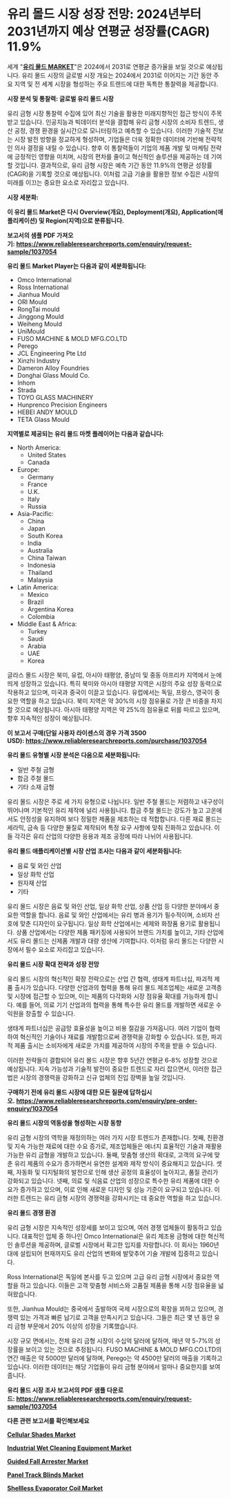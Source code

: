 <p><h1>유리 몰드 시장 성장 전망: 2024년부터 2031년까지 예상 연평균 성장률(CAGR) 11.9%</h1></p><p>세계 "<strong><a href="https://www.reliableresearchreports.com/glass-mold-r1037054?utm_campaign=106&utm_medium=8&utm_source=Github&utm_content=ia&utm_term=19122024&utm_id=glass-mold">유리 몰드 MARKET</a></strong>"은 2024에서 2031로 연평균 증가율을 보일 것으로 예상됩니다. 유리 몰드 시장의 글로벌 시장 개요는 2024에서 2031로 이어지는 기간 동안 주요 지역 및 전 세계 시장을 형성하는 주요 트렌드에 대한 독특한 통찰력을 제공합니다.</p>
<p><strong>시장 분석 및 통찰력: 글로벌 유리 몰드 시장</strong></p>
<p><p>유리 금형 시장 통찰력 수집에 있어 최신 기술을 활용한 미래지향적인 접근 방식이 주목받고 있습니다. 인공지능과 빅데이터 분석을 결합해 유리 금형 시장의 소비자 트렌드, 생산 공정, 경쟁 환경을 실시간으로 모니터링하고 예측할 수 있습니다. 이러한 기술적 진보는 시장 발전 방향을 정교하게 형성하며, 기업들은 더욱 정확한 데이터에 기반해 전략적인 의사 결정을 내릴 수 있습니다. 향후 이 통찰력들이 기업의 제품 개발 및 마케팅 전략에 긍정적인 영향을 미치며, 시장의 편차를 줄이고 혁신적인 솔루션을 제공하는 데 기여할 것입니다. 결과적으로, 유리 금형 시장은 예측 기간 동안 11.9%의 연평균 성장률(CAGR)을 기록할 것으로 예상됩니다. 이처럼 고급 기술을 활용한 정보 수집은 시장의 미래를 이끄는 중요한 요소로 자리잡고 있습니다.</p><a href="%7CAUTHORITHY_DOMAIN_URL%7C?utm_campaign=106&utm_medium=8&utm_source=Github&utm_content=ia&utm_term=19122024&utm_id=glass-mold"></a></p>
<p><strong>시장 세분화:</strong></p>
<p><strong>이 유리 몰드 Market은 다시 Overview(개요), Deployment(개요), Application(애플리케이션) 및 Region(지역)으로 분류됩니다.</strong></p>
<p><strong>보고서의 샘플 PDF 가져오기:&nbsp;<a href="https://www.reliableresearchreports.com/enquiry/request-sample/1037054?utm_campaign=106&utm_medium=8&utm_source=Github&utm_content=ia&utm_term=19122024&utm_id=glass-mold">https://www.reliableresearchreports.com/enquiry/request-sample/1037054</a></strong><strong></strong></p>
<p><strong>유리 몰드 Market Player는 다음과 같이 세분화됩니다:</strong></p>
<p><ul><li>Omco International</li><li>Ross International</li><li>Jianhua Mould</li><li>ORI Mould</li><li>RongTai mould</li><li>Jinggong Mould</li><li>Weiheng Mould</li><li>UniMould</li><li>FUSO MACHINE & MOLD MFG.CO.LTD</li><li>Perego</li><li>JCL Engineering Pte Ltd</li><li>Xinzhi Industry</li><li>Dameron Alloy Foundries</li><li>Donghai Glass Mould Co.</li><li>Inhom</li><li>Strada</li><li>TOYO GLASS MACHINERY</li><li>Hunprenco Precision Engineers</li><li>HEBEI ANDY MOULD</li><li>TETA Glass Mould</li></ul></p>
<p><strong>지역별로 제공되는 유리 몰드 마켓 플레이어는 다음과 같습니다:</strong></p>
<p><ul>
    <li>
        North America:
        <ul>
            <li>United States</li>
            <li>Canada</li>
        </ul>
    </li>
    <li>
        Europe:
        <ul>
            <li>Germany</li>
            <li>France</li>
            <li>U.K.</li>
            <li>Italy</li>
            <li>Russia</li>
        </ul>
    </li>
    <li>
        Asia-Pacific:
        <ul>
            <li>China</li>
            <li>Japan</li>
            <li>South Korea</li>
            <li>India</li>
            <li>Australia</li>
            <li>China Taiwan</li>
            <li>Indonesia</li>
            <li>Thailand</li>
            <li>Malaysia</li>
        </ul>
    </li>
    <li>
        Latin America:
        <ul>
            <li>Mexico</li>
            <li>Brazil</li>
            <li>Argentina Korea</li>
            <li>Colombia</li>
        </ul>
    </li>
    <li>
        Middle East & Africa:
        <ul>
            <li>Turkey</li>
            <li>Saudi</li>
            <li>Arabia</li>
            <li>UAE</li>
            <li>Korea</li>
        </ul>
    </li>
    </ul></p>
<p><p>글라스 몰드 시장은 북미, 유럽, 아시아 태평양, 중남미 및 중동 아프리카 지역에서 눈에 띄게 성장하고 있습니다. 특히 북미와 아시아 태평양 지역은 시장의 주요 성장 동력으로 작용하고 있으며, 미국과 중국이 이끌고 있습니다. 유럽에서는 독일, 프랑스, 영국이 중요한 역할을 하고 있습니다. 북미 지역은 약 30%의 시장 점유율로 가장 큰 비중을 차지할 것으로 예상됩니다. 아시아 태평양 지역은 약 25%의 점유율로 뒤를 따르고 있으며, 향후 지속적인 성장이 예상됩니다.</p></p>
<p><strong>이 보고서 구매(단일 사용자 라이센스의 경우 가격 3500 USD):&nbsp;<a href="https://www.reliableresearchreports.com/purchase/1037054?utm_campaign=106&utm_medium=8&utm_source=Github&utm_content=ia&utm_term=19122024&utm_id=glass-mold">https://www.reliableresearchreports.com/purchase/1037054</a></strong></p>
<p><strong>유리 몰드 유형별 시장 분석은 다음으로 세분화됩니다:</strong></p>
<p><ul><li>일반 주철 금형</li><li>합금 주철 몰드</li><li>기타 소재 금형</li></ul></p>
<p><p>유리 몰드 시장은 주로 세 가지 유형으로 나뉩니다. 일반 주철 몰드는 저렴하고 내구성이 뛰어나며 기본적인 유리 제작에 널리 사용됩니다. 합금 주철 몰드는 강도가 높고 고온에서도 안정성을 유지하여 보다 정밀한 제품을 제조하는 데 적합합니다. 다른 재료 몰드는 세라믹, 금속 등 다양한 물질로 제작되어 특정 요구 사항에 맞춰 진화하고 있습니다. 이들 각각은 유리 산업의 다양한 응용과 제조 공정에 따라 나뉘어 사용됩니다.</p></p>
<p><strong>유리 몰드 애플리케이션별 시장 산업 조사는 다음과 같이 세분화됩니다:</strong></p>
<p><ul><li>음료 및 와인 산업</li><li>일상 화학 산업</li><li>원자재 산업</li><li>기타</li></ul></p>
<p><p>유리 몰드 시장은 음료 및 와인 산업, 일상 화학 산업, 상품 산업 등 다양한 분야에서 중요한 역할을 합니다. 음료 및 와인 산업에서는 유리 병과 용기가 필수적이며, 소비자 선호에 맞춘 디자인이 요구됩니다. 일상 화학 산업에서는 세제와 화장품 용기로 활용됩니다. 상품 산업에서는 다양한 제품 패키징에 사용되어 브랜드 가치를 높이고, 기타 산업에서도 유리 몰드는 신제품 개발과 대량 생산에 기여합니다. 이처럼 유리 몰드는 다양한 시장에서 필수 요소로 자리잡고 있습니다.</p></p>
<p><strong>유리 몰드 시장 확대 전략과 성장 전망</strong></p>
<p><p>유리 몰드 시장의 혁신적인 확장 전략으로는 산업 간 협력, 생태계 파트너십, 파괴적 제품 출시가 있습니다. 다양한 산업과의 협력을 통해 유리 몰드 제조업체는 새로운 고객층 및 시장에 접근할 수 있으며, 이는 제품의 다각화와 시장 점유율 확대를 가능하게 합니다. 예를 들어, 의료 기기 산업과의 협력을 통해 특수한 유리 몰드를 개발하면 새로운 수익원을 창출할 수 있습니다.</p><p>생태계 파트너십은 공급망 효율성을 높이고 비용 절감을 가져옵니다. 여러 기업이 협력하여 혁신적인 기술이나 재료를 개발함으로써 경쟁력을 강화할 수 있습니다. 또한, 파괴적 제품 출시는 소비자에게 새로운 가치를 제공하여 시장의 주목을 받을 수 있습니다.</p><p>이러한 전략들이 결합되어 유리 몰드 시장은 향후 5년간 연평균 6-8% 성장할 것으로 예상됩니다. 지속 가능성과 기술적 발전이 중요한 트렌드로 자리 잡으면서, 이러한 접근법은 시장의 경쟁력을 강화하고 신규 업체의 진입 장벽을 높일 것입니다.</p></p>
<p><strong>구매하기 전에 유리 몰드 시장에 대한 모든 질문에 답하십시오.&nbsp;<a href="https://www.reliableresearchreports.com/enquiry/pre-order-enquiry/1037054?utm_campaign=106&utm_medium=8&utm_source=Github&utm_content=ia&utm_term=19122024&utm_id=glass-mold">https://www.reliableresearchreports.com/enquiry/pre-order-enquiry/1037054</a></strong><strong></strong></p>
<p><strong>유리 몰드 시장의 역동성을 형성하는 시장 동향</strong></p>
<p><p>유리 금형 시장의 역학을 재정의하는 여러 가지 시장 트렌드가 존재합니다. 첫째, 친환경 및 지속 가능한 재료에 대한 수요 증가로, 제조업체들은 에너지 효율적인 기술과 재활용 가능한 유리 금형을 개발하고 있습니다. 둘째, 맞춤형 생산의 확대로, 고객의 요구에 맞춘 유리 제품의 수요가 증가하면서 유연한 설계와 제작 방식이 중요해지고 있습니다. 셋째, 자동화 및 디지털화의 발전으로 인해 생산 공정의 효율성이 높아지고, 품질 관리가 강화되고 있습니다. 넷째, 의료 및 식음료 산업의 성장으로 특수한 유리 제품에 대한 수요가 증가하고 있으며, 이로 인해 새로운 디자인 및 성능 기준이 요구되고 있습니다. 이러한 트렌드는 유리 금형 시장의 경쟁력을 강화시키는 데 중요한 역할을 하고 있습니다.</p></p>
<p><strong>유리 몰드 경쟁 환경</strong></p>
<p><p>유리 금형 시장은 지속적인 성장세를 보이고 있으며, 여러 경쟁 업체들이 활동하고 있습니다. 대표적인 업체 중 하나인 Omco International은 유리 제조용 금형에 대한 혁신적인 솔루션을 제공하며, 글로벌 시장에서 확고한 입지를 자랑합니다. 이 회사는 1960년대에 설립되어 현재까지도 유리 산업의 변화에 발맞추어 기술 개발에 집중하고 있습니다.</p><p>Ross International은 독일에 본사를 두고 있으며 고급 유리 금형 시장에서 중요한 역할을 하고 있습니다. 이들은 고객 맞춤형 서비스와 고품질 제품을 통해 시장 점유율을 넓혀왔습니다.</p><p>또한, Jianhua Mould는 중국에서 출발하여 국제 시장으로의 확장을 꾀하고 있으며, 경쟁력 있는 가격과 빠른 납기로 고객을 만족시키고 있습니다. 그들은 최근 몇 년 동안 유리 금형 부문에서 20% 이상의 성장을 기록했습니다.</p><p>시장 규모 면에서는, 전체 유리 금형 시장이 수십억 달러에 달하며, 매년 약 5-7%의 성장률을 보이고 있는 것으로 추정됩니다. FUSO MACHINE & MOLD MFG.CO.LTD의 연간 매출은 약 5000만 달러에 달하며, Perego는 약 4500만 달러의 매출을 기록하고 있습니다. 이러한 데이터는 해당 기업들이 유리 금형 분야에서 얼마나 중요한지를 보여줍니다.</p></p>
<p><strong>유리 몰드 시장 조사 보고서의 PDF 샘플 다운로드:&nbsp;<a href="https://www.reliableresearchreports.com/enquiry/request-sample/1037054?utm_campaign=106&utm_medium=8&utm_source=Github&utm_content=ia&utm_term=19122024&utm_id=glass-mold">https://www.reliableresearchreports.com/enquiry/request-sample/1037054</a></strong></p>
<p><strong></strong></p>
<p><strong></strong></p>
<p><strong></strong></p>
<p><strong></strong></p>
<p><strong>다른 관련 보고서를 확인해보세요</strong></p>
<p><strong><p><a href="https://www.linkedin.com/pulse/evaluating-impact-latest-trends-cellular-shades-market-1ic0e?utm_campaign=106&utm_medium=8&utm_source=Github&utm_content=ia&utm_term=19122024&utm_id=glass-mold">Cellular Shades Market</a></p><p><a href="https://github.com/DixieGrimes/Market-Research-Report-List-1/blob/main/industrial-wet-cleaning-equipment-market.md?utm_campaign=106&utm_medium=8&utm_source=Github&utm_content=ia&utm_term=19122024&utm_id=glass-mold">Industrial Wet Cleaning Equipment Market</a></p><p><a href="https://www.linkedin.com/pulse/regulatory-insights-guided-fall-arrester-market-2024-2031-v3jpf?utm_campaign=106&utm_medium=8&utm_source=Github&utm_content=ia&utm_term=19122024&utm_id=glass-mold">Guided Fall Arrester Market</a></p><p><a href="https://www.linkedin.com/pulse/broad-overview-panel-track-blinds-market-size-industry-growth-96sre?utm_campaign=106&utm_medium=8&utm_source=Github&utm_content=ia&utm_term=19122024&utm_id=glass-mold">Panel Track Blinds Market</a></p><p><a href="https://github.com/nathandecarvalho/Market-Research-Report-List-5/blob/main/shellless-evaporator-coil-market.md?utm_campaign=106&utm_medium=8&utm_source=Github&utm_content=ia&utm_term=19122024&utm_id=glass-mold">Shellless Evaporator Coil Market</a></p></strong></p>